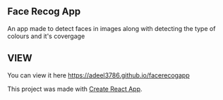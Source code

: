 ## Face Recog App

An app made to detect faces in images along with detecting the type of colours and it's covergage

## VIEW 

You can view it here https://adeel3786.github.io/facerecogapp

This project was made with [Create React App](https://github.com/facebook/create-react-app).

